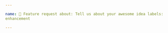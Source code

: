 ```yaml
---

name: 🤩 Feature request about: Tell us about your awesome idea labels:
enhancement

---
```


<!-- THANK YOU for taking a moment to improve this project. 🤘🏿 You rock! 🎸 -->

<!--
Replace this comment with a clear and concise description of what you're
suggesting. Be sure to include sample code, screenshots, related PR/issue
links, etc.

🚩 If you encountered a bug, please report it as a bug instead of a feature
request.
-->

<!--
<details><summary><strong>Alternatives and workarounds</strong></summary>

For posterity, uncomment this block and replace this text with a clear and
concise description of any alternative solutions you've encountered or any
temporary workarounds you've come up with.

</details>
-->
